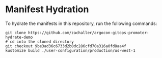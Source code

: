 # Manifest Hydration

To hydrate the manifests in this repository, run the following commands:

```shell
git clone https://github.com/zachaller/argocon-gitops-promoter-hydrate-demo
# cd into the cloned directory
git checkout 9be3ad36c6733d2b0dc286cfd70a316a0fd8aa4f
kustomize build ./user-configuration/production/us-west-1
```
